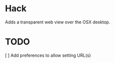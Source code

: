 # Hack

Adds a transparent web view over the OSX desktop.

# TODO
[ ] Add preferences to allow setting URL(s)

